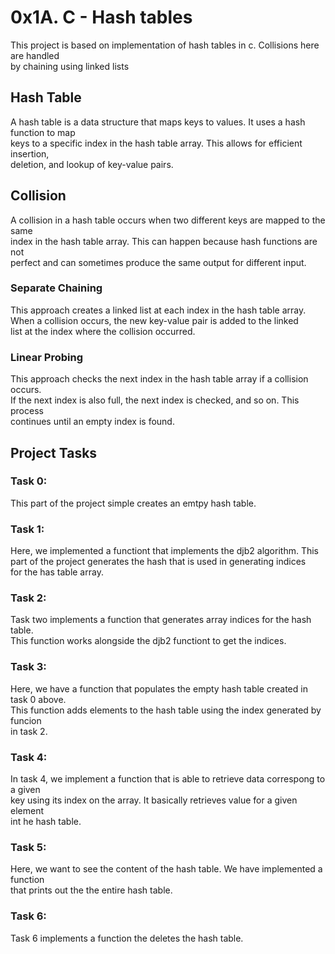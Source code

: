 # 0x1A. C - Hash tables
This project is based on implementation of hash tables in c. Collisions here are handled  
by chaining using linked lists
## Hash Table
A hash table is a data structure that maps keys to values. It uses a hash function to map   
keys to a specific index in the hash table array. This allows for efficient insertion,   
deletion, and lookup of key-value pairs.
## Collision
A collision in a hash table occurs when two different keys are mapped to the same   
index in the hash table array. This can happen because hash functions are not   
perfect and can sometimes produce the same output for different input.
### Separate Chaining
This approach creates a linked list at each index in the hash table array.   
When a collision occurs, the new key-value pair is added to the linked   
list at the index where the collision occurred.
### Linear Probing
This approach checks the next index in the hash table array if a collision occurs.   
If the next index is also full, the next index is checked, and so on. This process   
continues until an empty index is found.
## Project Tasks
### Task 0: 
This part of the project simple creates an emtpy hash table.  
### Task 1:
Here, we implemented a functiont that implements the djb2 algorithm.
This part of the project generates the hash that is used in generating indices  
for the has table array.  
### Task 2:
Task two implements a function that generates array indices for the hash table.  
This function works alongside the djb2 functiont to get the indices.  
### Task 3:
Here, we have a function that populates the empty hash table created in task 0 above.  
This function adds elements to the hash table using the index generated by funcion   
in task 2.
### Task 4:
In task 4, we implement a function that is able to retrieve data correspong to a given  
 key using its index on the array. It basically retrieves value for a given element   
int he hash table.
### Task 5:
Here, we want to see the content of the hash table. We have implemented a function   
that prints out the the entire hash table.
### Task 6:
Task 6 implements a function the deletes the hash table.


